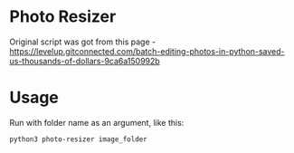 # Photo Resizer
Original script was got from this page - https://levelup.gitconnected.com/batch-editing-photos-in-python-saved-us-thousands-of-dollars-9ca6a150992b

# Usage
Run with folder name as an argument, like this:
```
python3 photo-resizer image_folder
```

